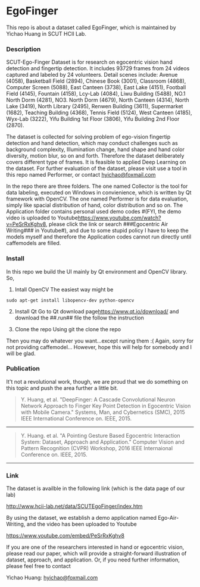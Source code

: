 # EgoFinger

This repo is about a dataset called EgoFinger, which is maintained by Yichao Huang in SCUT HCII Lab. 

### Description

SCUT-Ego-Finger Dataset is for research on egocentric vision hand detection and fingertip detection. It includes 93729 frames from 24 videos captured and labeled by 24 volunteers. Detail scenes include: Avenue (4058), Basketball Field (2894), Chinese Book (3001), Classroom (4868), Computer Screen (5088), East Canteen (3738), East Lake (4151), Football Field (4145), Fountain (4158), Lcy-Lab (4084), Liwu Building (5488), NO.1 North Dorm (4281), NO3. North Dorm (4679), North Canteen (4314), North Lake (3419), North Library (2495), Renwen Building (3611), Supermarket (1682), Teaching Building (4368), Tennis Field (5124), West Canteen (4185), Wyx-Lab (3222), Yifu Building 1st Floor (3806), Yifu Building 2nd Floor (2870).

The dataset is collected for solving problem of ego-vision fingertip detection and hand detection, which may conduct challenges such as background complexity, Illumination change, hand shape and hand color diversity, motion blur, so on and forth. Therefore the dataset deliberately covers different type of frames. It is feasible to applied Deep Learning on the dataset. For further evaluation of the dataset, please visit use a tool in this repo named Performer, or contact hyichao@foxmail.com

In the repo there are three folders. The one named Collector is the tool for data labeling, executed on Windows in convienience, which is written by Qt framework with OpenCV. The one named Performer is for data evaluation, simply like spacial distribution of hand, color distribution and so on. The Application folder contains personal used demo codes #(FYI, the demo video is uploaded to Youtube<https://www.youtube.com/watch?v=PeSrRxKghv8>, please click the link or search ###Egocentric Air Writing### in Youtube#), and due to some stupid policy I have to keep the models myself and therefore the Application codes cannot run directly until caffemodels are filled.

### Install
In this repo we build the UI mainly by Qt environment and OpenCV library. So,

1. Intall OpenCV 
The easiest way might be

```
sudo apt-get install libopencv-dev python-opencv
```

2. Install Qt
Go to Qt download page<https://www.qt.io/download/> and download the ##.run## file the follow the instruction

3. Clone the repo
Using git the clone the repo

Then you may do whatever you want...except runing them :( Again, sorry for not providing caffemodel... However, hope this will help for somebody and I will be glad.

### Publication

It't not a revolutional work, though, we are proud that we do something on this topic and push the area further a little bit. 

> Y. Huang, et al. "DeepFinger: A Cascade Convolutional Neuron Network Approach to Finger Key Point Detection in Egocentric Vision with Mobile Camera." Systems, Man, and Cybernetics (SMC), 2015 IEEE International Conference on. IEEE, 2015.

----

> Y. Huang. et al. "A Pointing Gesture Based Egocentric Interaction System: Dataset, Approach and Application." Computer Vision and Pattern Recognition (CVPR) Workshop, 2016 IEEE Internaional Conference on. IEEE, 2015.
 
----

### Link
The dataset is availble in the following link (which is the data page of our lab)

<http://www.hcii-lab.net/data/SCUTEgoFinger/index.htm>

By using the dataset, we establish a demo application named Ego-Air-Writing, and the video has been uploaded to Youtube

<!--<iframe width="560" height="315" src="https://www.youtube.com/embed/PeSrRxKghv8" frameborder="0" allowfullscreen></iframe>-->
<https://www.youtube.com/embed/PeSrRxKghv8>

If you are one of the researchers interested in hand or egocentric vision, please read our paper, which will provide a straight-forward illustration of dataset, approach, and application. Or, if you need further information, please feel free to contact 


Yichao Huang:  <hyichao@foxmail.com>
